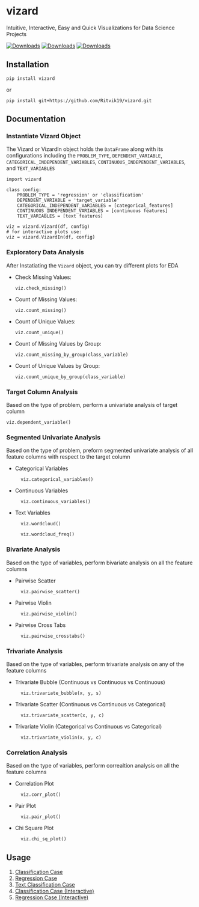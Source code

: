 # vizard
Intuitive, Interactive, Easy and Quick Visualizations for Data Science Projects

[![Downloads](https://pepy.tech/badge/vizard)](https://pepy.tech/project/vizard)
[![Downloads](https://pepy.tech/badge/vizard/month)](https://pepy.tech/project/vizard)
[![Downloads](https://pepy.tech/badge/vizard/week)](https://pepy.tech/project/vizard)

## Installation

    pip install vizard

or

    pip install git+https://github.com/Ritvik19/vizard.git

## Documentation

### Instantiate Vizard Object
The Vizard or VizardIn object holds the `DataFrame` along with its configurations including the `PROBLEM_TYPE`, `DEPENDENT_VARIABLE`, `CATEGORICAL_INDEPENDENT_VARIABLES`, `CONTINUOUS_INDEPENDENT_VARIABLES`, and `TEXT_VARIABLES`

    import vizard

    class config:
        PROBLEM_TYPE = 'regression' or 'classification'
        DEPENDENT_VARIABLE = 'target_variable'
        CATEGORICAL_INDEPENDENT_VARIABLES = [categorical_features]
        CONTINUOUS_INDEPENDENT_VARIABLES = [continuous features]
        TEXT_VARIABLES = [text features]

    viz = vizard.Vizard(df, config)
    # for interactive plots use:
    viz = vizard.VizardIn(df, config)

### Exploratory Data Analysis
After Instatiating the `Vizard` object, you can try different plots for EDA
* Check Missing Values:
    
      viz.check_missing()

* Count of Missing Values:
    
      viz.count_missing()

* Count of Unique Values:
    
      viz.count_unique()

* Count of Missing Values by Group:
    
      viz.count_missing_by_group(class_variable)

* Count of Unique Values by Group:
    
      viz.count_unique_by_group(class_variable)

### Target Column Analysis
Based on the type of problem, perform a univariate analysis of target column
    
    viz.dependent_variable()

### Segmented Univariate Analysis
Based on the type of problem, preform segmented univariate analysis of all feature columns with respect to the target column

* Categorical Variables
  
        viz.categorical_variables()

* Continuous Variables
  
        viz.continuous_variables()

* Text Variables
  
        viz.wordcloud()

        viz.wordcloud_freq()

### Bivariate Analysis
Based on the type of variables, perform bivariate analysis on all the feature columns

* Pairwise Scatter
  
        viz.pairwise_scatter()

* Pairwise Violin
  
        viz.pairwise_violin()

* Pairwise Cross Tabs
  
        viz.pairwise_crosstabs()

### Trivariate Analysis
Based on the type of variables, perform trivariate analysis on any of the feature columns

* Trivariate Bubble (Continuous vs Continuous vs Continuous)
  
        viz.trivariate_bubble(x, y, s)

* Trivariate Scatter (Continuous vs Continuous vs Categorical)
    
        viz.trivariate_scatter(x, y, c)

* Trivariate Violin (Categorical vs Continuous vs Categorical)
  
        viz.trivariate_violin(x, y, c)


### Correlation Analysis
Based on the type of variables, perform correaltion analysis on all the feature columns

* Correlation Plot
  
        viz.corr_plot()

* Pair Plot
  
        viz.pair_plot()

* Chi Square Plot
  
        viz.chi_sq_plot()

## Usage

1. [Classification Case](https://www.kaggle.com/ritvik1909/vizard-usage?scriptVersionId=54381087)
2. [Regression Case](https://www.kaggle.com/ritvik1909/vizard-usage?scriptVersionId=54381676)
3. [Text Classification Case](https://www.kaggle.com/ritvik1909/vizard-usage?scriptVersionId=54875336)
4. [Classification Case (Interactive)](https://www.kaggle.com/ritvik1909/vizard-usage?scriptVersionId=55224811)
5. [Regression Case (Interactive)](https://www.kaggle.com/ritvik1909/vizard-usage?scriptVersionId=55225752)